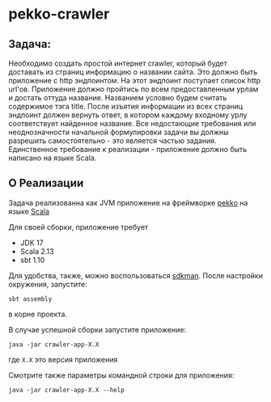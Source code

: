 # pekko-crawler

## Задача: 

Необходимо создать простой интернет crawler, который будет доставать из страниц информацию о названии сайта. 
Это должно быть приложение с http эндпоинтом. На этот эндпоинт поступает список http url'ов. 
Приложение должно пройтись по всем предоставленным урлам и достать оттуда название. 
Названием условно будем считать содержимое тэга title. 
После изъятия информации из всех страниц эндпоинт должен вернуть ответ, в котором каждому входному урлу соответствует найденное название. 
Все недостающие требования или неоднозначности начальной формулировки задачи вы должны разрешить самостоятельно - это является частью задания. 
Единственное требование к реализации - приложение должно быть написано на языке Scala.

## О Реализации

Задача реализованна как JVM приложение на фреймворке [pekko](https://pekko.apache.org/) на языке [Scala](https://www.scala-lang.org/)

Для своей сборки, приложение требует 

* JDK 17
* Scala 2.13
* sbt 1.10

Для удобства, также, можно воспользоваться [sdkman](https://sdkman.io/).
После настройки окружения, запустите:
 ```shell
 sbt assembly
 ``` 
 в корне проекта.

В случае успешной сборки запустите приложение:
```shell
java -jar crawler-app-X.X
```
где `X.X` это версия приложения

Смотрите также параметры командной строки для приложения:
```shell
java -jar crawler-app-X.X --help
```


